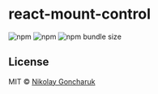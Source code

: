# react-mount-control

![npm](https://img.shields.io/npm/dt/react-mount-control?style=flat-square)
![npm](https://img.shields.io/npm/v/react-mount-control?style=flat-square)
![npm bundle size](https://img.shields.io/bundlephobia/min/react-mount-control?style=flat-square)

## License

MIT © [Nikolay Goncharuk](https://github.com/GoncharukBro)
